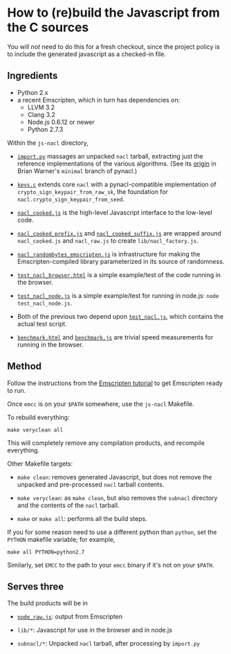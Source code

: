 # How to (re)build the Javascript from the C sources

You will *not* need to do this for a fresh checkout, since the project
policy is to include the generated javascript as a checked-in file.

## Ingredients

 - Python 2.x
 - a recent Emscripten, which in turn has dependencies on:
    - LLVM 3.2
    - Clang 3.2
    - Node.js 0.6.12 or newer
    - Python 2.7.3

Within the `js-nacl` directory,

 - [`import.py`](import.py) massages an unpacked `nacl` tarball,
   extracting just the reference implementations of the various
   algorithms. (See its
   [origin](https://github.com/warner/pynacl/blob/minimal/import.py)
   in Brian Warner's `minimal` branch of pynacl.)

 - [`keys.c`](keys.c) extends core `nacl` with a pynacl-compatible
   implementation of `crypto_sign_keypair_from_raw_sk`, the foundation
   for `nacl.crypto_sign_keypair_from_seed`.

 - [`nacl_cooked.js`](nacl_cooked.js) is the high-level Javascript
   interface to the low-level code.

 - [`nacl_cooked_prefix.js`](nacl_cooked_prefix.js) and
   [`nacl_cooked_suffix.js`](nacl_cooked_suffix.js) are wrapped
   around `nacl_cooked.js` and `nacl_raw.js` to create
   `lib/nacl_factory.js`.

 - [`nacl_randombytes_emscripten.js`](nacl_randombytes_emscripten.js) is
   infrastructure for making the Emscripten-compiled library
   parameterized in its source of randomness.

 - [`test_nacl_browser.html`](test_nacl_browser.html) is a simple
   example/test of the code running in the browser.

 - [`test_nacl_node.js`](test_nacl_node.js) is a simple example/test
   for running in node.js: `node test_nacl_node.js`.

 - Both of the previous two depend upon
   [`test_nacl.js`](test_nacl.js), which contains the actual test
   script.

 - [`benchmark.html`](benchmark.html) and
   [`benchmark.js`](benchmark.js) are trivial speed measurements for
   running in the browser.

## Method

Follow the instructions from the [Emscripten
tutorial](http://emscripten.org/Tutorial) to get Emscripten ready to
run.

Once `emcc` is on your `$PATH` somewhere, use the `js-nacl` Makefile.

To rebuild everything:

    make veryclean all

This will completely remove any compilation products, and recompile
everything.

Other Makefile targets:

 - `make clean`: removes generated Javascript, but does not remove the
   unpacked and pre-processed `nacl` tarball contents.

 - `make veryclean`: as `make clean`, but also removes the `subnacl`
   directory and the contents of the `nacl` tarball.

 - `make` or `make all`: performs all the build steps.

If you for some reason need to use a different python than `python`,
set the `PYTHON` makefile variable; for example,

    make all PYTHON=python2.7

Similarly, set `EMCC` to the path to your `emcc` binary if it's not on
your `$PATH`.

## Serves three

The build products will be in

 - [`node_raw.js`](node_raw.js): output from Emscripten

 - `lib/*`: Javascript for use in the browser and in node.js

 - `subnacl/*`: Unpacked `nacl` tarball, after processing by `import.py`
